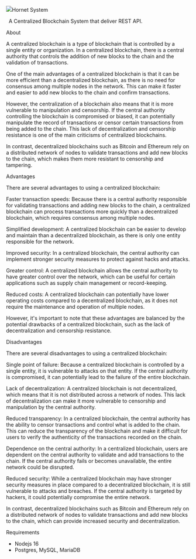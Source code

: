 ﻿![](Aspose.Words.e54c5cc4-5505-4ca7-8cdd-0ca162e287d9.001.png)Hornet System

` `A Centralized Blockchain System that deliver REST API.

About

A centralized blockchain is a type of blockchain that is controlled by a single entity or organization. In a centralized blockchain, there is a central authority that controls the addition of new blocks to the chain and the validation of transactions.

One of the main advantages of a centralized blockchain is that it can be more efficient than a decentralized blockchain, as there is no need for consensus among multiple nodes in the network. This can make it faster and easier to add new blocks to the chain and confirm transactions.

However, the centralization of a blockchain also means that it is more vulnerable to manipulation and censorship. If the central authority controlling the blockchain is compromised or biased, it can potentially manipulate the record of transactions or censor certain transactions from being added to the chain. This lack of decentralization and censorship resistance is one of the main criticisms of centralized blockchains.

In contrast, decentralized blockchains such as Bitcoin and Ethereum rely on a distributed network of nodes to validate transactions and add new blocks to the chain, which makes them more resistant to censorship and tampering.

Advantages

There are several advantages to using a centralized blockchain:

Faster transaction speeds: Because there is a central authority responsible for validating transactions and adding new blocks to the chain, a centralized blockchain can process transactions more quickly than a decentralized blockchain, which requires consensus among multiple nodes.

Simplified development: A centralized blockchain can be easier to develop and maintain than a decentralized blockchain, as there is only one entity responsible for the network.

Improved security: In a centralized blockchain, the central authority can implement stronger security measures to protect against hacks and attacks.

Greater control: A centralized blockchain allows the central authority to have greater control over the network, which can be useful for certain applications such as supply chain management or record-keeping.

Reduced costs: A centralized blockchain can potentially have lower operating costs compared to a decentralized blockchain, as it does not require the maintenance and operation of multiple nodes.

However, it's important to note that these advantages are balanced by the potential drawbacks of a centralized blockchain, such as the lack of decentralization and censorship resistance.

Disadvantages

There are several disadvantages to using a centralized blockchain:

Single point of failure: Because a centralized blockchain is controlled by a single entity, it is vulnerable to attacks on that entity. If the central authority is compromised, it can potentially lead to the failure of the entire blockchain.

Lack of decentralization: A centralized blockchain is not decentralized, which means that it is not distributed across a network of nodes. This lack of decentralization can make it more vulnerable to censorship and manipulation by the central authority.

Reduced transparency: In a centralized blockchain, the central authority has the ability to censor transactions and control what is added to the chain. This can reduce the transparency of the blockchain and make it difficult for users to verify the authenticity of the transactions recorded on the chain.

Dependence on the central authority: In a centralized blockchain, users are dependent on the central authority to validate and add transactions to the chain. If the central authority fails or becomes unavailable, the entire network could be disrupted.

Reduced security: While a centralized blockchain may have stronger security measures in place compared to a decentralized blockchain, it is still vulnerable to attacks and breaches. If the central authority is targeted by hackers, it could potentially compromise the entire network.

In contrast, decentralized blockchains such as Bitcoin and Ethereum rely on a distributed network of nodes to validate transactions and add new blocks to the chain, which can provide increased security and decentralization.

Requirements 

- Nodejs 16
- Postgres, MySQL, MariaDB

